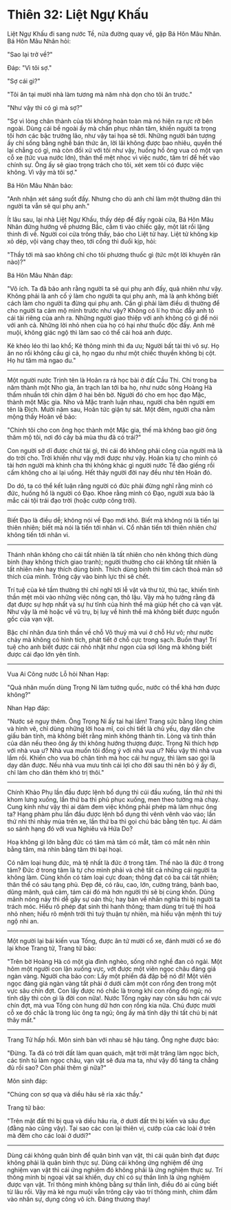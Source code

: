 # Thiên 32: Liệt Ngự Khấu

Liệt Ngự Khấu đi sang nước Tề, nửa đường quay về, gặp Bá Hôn Mâu Nhân. Bá Hôn
Mâu Nhân hỏi:

"Sao lại trở về?"

Đáp: "Vì tôi sợ."

"Sợ cái gì?"

"Tôi ăn tại mười nhà làm tương mà năm nhà dọn cho tôi ăn trước."

"Như vậy thì có gì mà sợ?"

"Sợ vì lòng chân thành của tôi không hoàn toàn mà nó hiện ra rực rỡ bên ngoài.
Dùng cái bề ngoài ấy mà chấn phục nhân tâm, khiến người ta trọng tôi hơn các
bậc trưởng lão, như vậy tai họa sẽ tới. Những người bán tương ấy chỉ sống bằng
nghề bán thức ăn, lời lãi không được bao nhiêu, quyền thế lại chẳng có gì, mà
còn đối xử với tôi như vậy, huống hồ ông vua có một vạn cỗ xe (tức vua nước
lớn), thân thể mệt nhọc vì việc nước, tâm trí để hết vào chính sự. Ông ấy sẽ
giao trọng trách cho tôi, xét xem tôi có được việc không. Vì vậy mà tôi sợ."

Bá Hôn Mâu Nhân bảo:

"Anh nhận xét sáng suốt đấy. Nhưng cho dù anh chỉ làm một thường dân thì người 
ta vẫn sẽ qui phụ anh."

Ít lâu sau, lại nhà Liệt Ngự Khấu, thấy dép để đầy ngoài cửa, Bá Hôn Mâu Nhân
đứng hướng về phương Bắc, cằm tì vào chiếc gậy, một lát rồi lặng thinh đi về.
Người coi cửa trông thấy, báo cho Liệt tử hay. Liệt tử không kịp xỏ dép, vội
vàng chạy theo, tới cổng thì đuổi kịp, hỏi:

"Thầy tới mà sao không chỉ cho tôi phương thuốc gì (tức một lời khuyên răn
nào)?"

Bá Hôn Mâu Nhân đáp:

"Vô ích. Ta đã bảo anh rằng người ta sẽ qui phụ anh đấy, quả nhiên như vậy.
Không phải là anh cố ý làm cho người ta qui phụ anh, mà là anh không biết cách
làm cho người ta đừng qui phụ anh. Cần gì phải làm điều dị thường để cho người
ta cảm mộ mình trước như vậy? Không có lí họ thúc đẩy anh tỏ cái tài riêng của
anh ra. Những người giao thiệp với anh không có gì để nói với anh cả. Những lời
nhỏ nhen của họ có hại như thuốc độc đấy. Anh mê muội, không giác ngộ thì làm
sao có thể cải hoá anh được.

Kẻ khéo léo thì lao khổ; Kẻ thông minh thì đa ưu; Người bất tài thì vô sự. Họ
ăn no rồi không cầu gì cả, họ ngao du như một chiếc thuyền không bị cột. Họ hư
tâm mà ngao du."

***

Một người nước Trịnh tên là Hoãn ra rả học bài ở đất Cầu Thi. Chỉ trong ba năm
thành một Nho gia, ân trạch lan tới ba họ, như nước sông Hoàng Hà thấm nhuần tới
chín dặm ở hai bên bờ. Người đó cho em học đạo Mặc, thành một Mặc gia. Nho và
Mặc tranh luận nhau, người cha bên người em tên là Địch. Mười năm sau, Hoãn tức
giận tự sát. Một đêm, người cha nằm mộng thấy Hoãn về bảo:

"Chính tôi cho con ông học thành một Mặc gia, thế mà không bao giờ ông thăm mộ
tôi, nơi đó cây bá mùa thu đã có trái?"

Con người sở dĩ được chút tài gì, thì cái đó không phải công của người mà là do
trời cho. Trời khiến như vậy mới được như vậy. Hoãn kia tự cho mình có tài hơn
người mà khinh cha thì không khác gì người nước Tề đào giếng rồi cấm không cho
ai lại uống. Hết thảy người đời nay đều như tên Hoãn đó.

Do dó, ta có thể kết luận rằng người có đức phải đừng nghĩ rằng mình có đức,
huống hồ là người có Đạo. Khoe rằng mình có Đạo, người xưa bảo là mắc cái tội
trái đạo trời (hoặc cướp công trời).

***

Biết Đạo là điều dễ; không nói về Đạo mới khó. Biết mà không nói là tiến lại
thiên nhiên; biết mà nói là tiến tới nhân vi. Cổ nhân tiến tới thiên nhiên chứ
không tiến tới nhân vi.

***

Thánh nhân không cho cái tất nhiên là tất nhiên cho nên không thích dùng binh
(hay không thích giao tranh); người thường cho cái không tất nhiên là tất nhiên
nên hay thích dùng binh. Thích dùng binh thì tìm cách thoả mãn sở thích của
mình. Trông cậy vào binh lực thì sẽ chết.

Trí tuệ của kẻ tầm thường thì chỉ nghĩ tới lễ vật và thư từ, thù tạc, khiến
tinh thần mệt mỏi vào những việc nông cạn, thô lậu. Vậy mà họ tưởng rằng đã
đạt được sự hợp nhất và sự hư tĩnh của hình thể mà giúp hết cho cả vạn vật.
Như vậy là mê hoặc về vũ trụ, bị luỵ về hình thể mà không biết được nguồn gốc
của vạn vật.

Bậc chí nhân đưa tinh thần về chỗ Vô thuỷ mà vui ở chỗ Hư vô; như nước chảy mà
không có hình tích, phát tiết ở chỗ cực trong sạch. Buồn thay! Trí tuệ cho anh
biết được cái nhỏ nhặt như ngọn của sợi lông mà không biết được cái đạo lớn
yên tĩnh.

***

Vua Ai Công nước Lỗ hỏi Nhan Hạp:

"Quả nhân muốn dùng Trọng Ni làm tướng quốc, nước có thể khá hơn được không?"

Nhan Hạp đáp:

"Nước sẽ nguy thêm. Ông Trọng Ni ấy tai hại lắm! Trang sức bằng lông chim và
hình vẽ, chỉ dùng những lời hoa mĩ, coi chi tiết là chủ yếu, dạy dân che giấu
bản tính, mà không biết rằng mình không thành tín. Lòng và tinh thần của dân
nếu theo ông ấy thì không hướng thượng được. Trọng Ni thích hợp với nhà vua ư?
Nhà vua muốn tôi đồng ý với nhà vua ư? Nếu vậy thì nhà vua lầm rồi. Khiến cho
vua bỏ chân tính mà học cái hư nguỵ, thì làm sao gọi là dạy dân được. Nếu nhà
vua mưu tính cái lợi cho đời sau thì nên bỏ ý ấy đi, chỉ làm cho dân thêm khó
trị thôi."

***

Chính Khảo Phụ lần đầu được lệnh bổ dụng thì cúi đầu xuống, lần thứ nhì thì
khom lưng xuống, lần thứ ba thì phủ phục xuống, men theo tường mà chạy. Cung
kính như vậy thì ai dám đem việc không phải phép mà làm nhục ông ta? Hạng phàm
phu lần đầu được lệnh bổ dụng thì vênh vênh váo váo; lần thứ nhì thì nhảy múa
trên xe, lần thứ ba thì gọi chú bác bằng tên tục. Ai dám so sánh hạng đó với
vua Nghiêu và Hứa Do?

Hoạ không gì lớn bằng đức có tâm mà tâm có mắt, tâm có mắt nên nhìn bằng tâm,
mà nhìn bằng tâm thì bại hoại.

Có năm loại hung đức, mà tệ nhất là đức ở trong tâm. Thế nào là đức ở trong
tâm? Đức ở trong tâm là tự cho mình phải và chê tất cả những cái người ta không
làm. Cùng khốn có tám loại cực đoan; thông đạt có ba cái tất nhiên; thân thể có
sáu tạng phủ. Đẹp đẻ, có râu, cao, lớn, cường tráng, bảnh bao, dũng mãnh, quả
cảm, tám cái đó mà hơn người thì sẽ bị cùng khốn. Dũng mãnh nóng nảy thì dễ gây
sự oán thù; hay bàn về nhân nghĩa thì bị người ta trách móc. Hiểu rõ phép đạt
sinh thì hanh thông; tham dùng trí tuệ thì hoá nhỏ nhen; hiểu rõ mệnh trời thì
tuỳ thuận tự nhiên, mà hiểu vận mệnh thì tuỳ ngộ nhi an.

***

Một người lại bái kiến vua Tống, được ân tứ mười cổ xe, đánh mười cổ xe đó lại
khoe Trang tử, Trang tử bảo:

"Trên bờ Hoàng Hà có một gia đình nghèo, sống nhờ nghề đan cỏ ngải. Một hôm một
người con lặn xuống vực, vớt được một viên ngọc châu đáng giá ngàn vàng. Người
cha bảo con: Lấy một phiến đá đập bể nó đi! Một viên ngọc đáng giá ngàn vàng
tất phải ở dưới cằm một con rồng đen trong một vực sâu chín đợt. Con lấy được
nó chắc là trong khi con rồng đó ngủ; nó tỉnh dậy thì còn gì là đời con nữa!.
Nước Tống ngày nay còn sâu hơn cái vực chín đợt, mà vua Tống còn hung dữ hơn
con rồng kia nữa. Chú được mười cỗ xe đó chắc là trong lúc ông ta ngủ; ông ấy
mà tỉnh dậy thì tất chú bị nát thây mất."

***

Trang Tử hấp hối. Môn sinh bàn với nhau sẽ hậu táng. Ông nghe được bảo:

"Đừng. Ta đã có trời đất làm quan quách, mặt trời mặt trăng làm ngọc bích, các
tinh tú làm ngọc châu, vạn vật sẽ đưa ma ta, như vậy đồ táng ta chẳng đủ rồi
sao? Còn phải thêm gì nữa?"

Môn sinh đáp:

"Chúng con sợ quạ và diều hâu sẽ rỉa xác thầy."

Trang tử bảo:

"Trên mặt đất thì bị quạ và diều hâu rỉa, ở dưới đất thì bị kiến và sâu đục
(đằng nào cũng vậy). Tại sao các con lại thiên vị, cướp của các loài ở trên mà
đêm cho các loài ở dưới?"

***

Dùng cái không quân bình để quân bình vạn vật, thì cái quân bình đạt được không
phải là quân bình thực sự. Dùng cái không ứng nghiệm để ứng nghiệm vạn vật thì
cái ứng nghiệm đó không phải là ứng nghiệm thực sự. Trí thông minh bị ngoại vật
sai khiến, duy chỉ có sự thần linh là ứng nghiệm được vạn vật. Trí thông minh
không bằng sự thần linh, điều đó ai cũng biết từ lâu rồi. Vậy mà kẻ ngu muội vẫn
trông cậy vào trí thông minh, chìm đắm vào nhân sự, dụng công vô ích. Đáng
thương thay!
